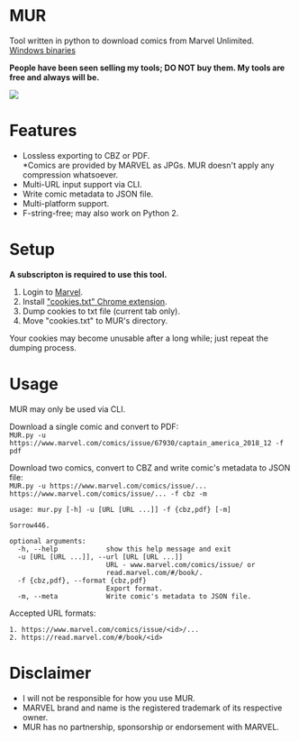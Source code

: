 # MUR
Tool written in python to download comics from Marvel Unlimited.   
[Windows binaries](https://github.com/Sorrow446/MUR/releases)

**People have been seen selling my tools; DO NOT buy them. My tools are free and always will be.**

![](https://orion.feralhosting.com/sorrow/MUR.png)

# Features
- Lossless exporting to CBZ or PDF.   
*Comics are provided by MARVEL as JPGs. MUR doesn't apply any compression whatsoever.
- Multi-URL input support via CLI.
- Write comic metadata to JSON file.
- Multi-platform support.
- F-string-free; may also work on Python 2.

# Setup
**A subscripton is required to use this tool.**  
1. Login to [Marvel](http://www.marvel.com/).
2. Install ["cookies.txt" Chrome extension](https://chrome.google.com/webstore/detail/cookiestxt/njabckikapfpffapmjgojcnbfjonfjfg).
3. Dump cookies to txt file (current tab only).
4. Move "cookies.txt" to MUR's directory.

Your cookies may become unusable after a long while; just repeat the dumping process.

# Usage
MUR may only be used via CLI.

Download a single comic and convert to PDF:   
`MUR.py -u https://www.marvel.com/comics/issue/67930/captain_america_2018_12 -f pdf`

Download two comics, convert to CBZ and write comic's metadata to JSON file:   
`MUR.py -u https://www.marvel.com/comics/issue/... https://www.marvel.com/comics/issue/... -f cbz -m`
```
usage: mur.py [-h] -u [URL [URL ...]] -f {cbz,pdf} [-m]

Sorrow446.

optional arguments:
  -h, --help            show this help message and exit
  -u [URL [URL ...]], --url [URL [URL ...]]
                        URL - www.marvel.com/comics/issue/ or
                        read.marvel.com/#/book/.
  -f {cbz,pdf}, --format {cbz,pdf}
                        Export format.
  -m, --meta            Write comic's metadata to JSON file.
```
Accepted URL formats:
```
1. https://www.marvel.com/comics/issue/<id>/...
2. https://read.marvel.com/#/book/<id>
```

# Disclaimer
- I will not be responsible for how you use MUR.
- MARVEL brand and name is the registered trademark of its respective owner.   
- MUR has no partnership, sponsorship or endorsement with MARVEL.
